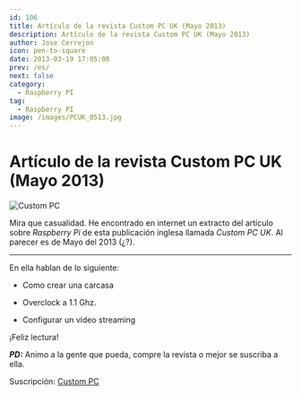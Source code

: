 ```yaml
---
id: 106
title: Artículo de la revista Custom PC UK (Mayo 2013)
description: Artículo de la revista Custom PC UK (Mayo 2013)
author: Jose Cerrejon
icon: pen-to-square
date: 2013-03-19 17:05:00
prev: /es/
next: false
category:
  - Raspberry PI
tag:
  - Raspberry PI
image: /images/PCUK_0513.jpg
---
```


# Artículo de la revista Custom PC UK (Mayo 2013)

![Custom PC](/images/PCUK_0513.jpg)

Mira que casualidad. He encontrado en internet un extracto del artículo sobre *Raspberry Pi* de esta publicación inglesa llamada *Custom PC UK*. Al parecer es de Mayo del 2013 (¿?).

- - -
En ella hablan de lo siguiente:

* Como crear una carcasa

* Overclock a 1.1 Ghz.

* Configurar un vídeo streaming

¡Feliz lectura! 

***PD:*** Animo a la gente que pueda, compre la revista o mejor se suscriba a ella.

Suscripción: [Custom PC](http://gb.zinio.com/browse/publications/index.jsp?productId=500602138&sch=true)
